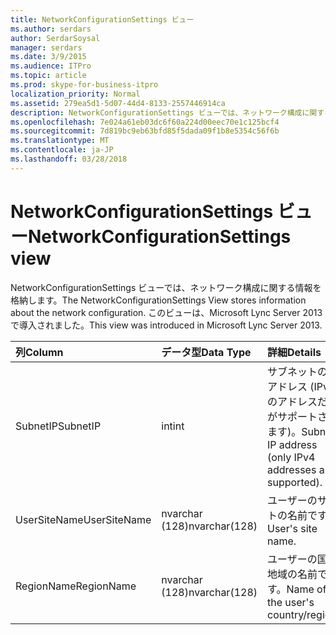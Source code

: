 ```yaml
---
title: NetworkConfigurationSettings ビュー
ms.author: serdars
author: SerdarSoysal
manager: serdars
ms.date: 3/9/2015
ms.audience: ITPro
ms.topic: article
ms.prod: skype-for-business-itpro
localization_priority: Normal
ms.assetid: 279ea5d1-5d07-44d4-8133-2557446914ca
description: NetworkConfigurationSettings ビューでは、ネットワーク構成に関する情報を格納します。 このビューは、Microsoft Lync Server 2013 で導入されました。
ms.openlocfilehash: 7e024a61eb03dc6f60a224d00eec70e1c125bcf4
ms.sourcegitcommit: 7d819bc9eb63bfd85f5dada09f1b8e5354c56f6b
ms.translationtype: MT
ms.contentlocale: ja-JP
ms.lasthandoff: 03/28/2018
---
```

# <a name="networkconfigurationsettings-view"></a><span data-ttu-id="7a9d5-104">NetworkConfigurationSettings ビュー</span><span class="sxs-lookup"><span data-stu-id="7a9d5-104">NetworkConfigurationSettings view</span></span>
 
<span data-ttu-id="7a9d5-105">NetworkConfigurationSettings ビューでは、ネットワーク構成に関する情報を格納します。</span><span class="sxs-lookup"><span data-stu-id="7a9d5-105">The NetworkConfigurationSettings View stores information about the network configuration.</span></span> <span data-ttu-id="7a9d5-106">このビューは、Microsoft Lync Server 2013 で導入されました。</span><span class="sxs-lookup"><span data-stu-id="7a9d5-106">This view was introduced in Microsoft Lync Server 2013.</span></span>
  
|<span data-ttu-id="7a9d5-107">**列**</span><span class="sxs-lookup"><span data-stu-id="7a9d5-107">**Column**</span></span>|<span data-ttu-id="7a9d5-108">**データ型**</span><span class="sxs-lookup"><span data-stu-id="7a9d5-108">**Data Type**</span></span>|<span data-ttu-id="7a9d5-109">**詳細**</span><span class="sxs-lookup"><span data-stu-id="7a9d5-109">**Details**</span></span>|
|:-----|:-----|:-----|
|<span data-ttu-id="7a9d5-110">SubnetIP</span><span class="sxs-lookup"><span data-stu-id="7a9d5-110">SubnetIP</span></span>  <br/> |<span data-ttu-id="7a9d5-111">int</span><span class="sxs-lookup"><span data-stu-id="7a9d5-111">int</span></span>  <br/> |<span data-ttu-id="7a9d5-112">サブネットの IP アドレス (IPv4 のアドレスだけがサポートされます)。</span><span class="sxs-lookup"><span data-stu-id="7a9d5-112">Subnet IP address (only IPv4 addresses are supported).</span></span>  <br/> |
|<span data-ttu-id="7a9d5-113">UserSiteName</span><span class="sxs-lookup"><span data-stu-id="7a9d5-113">UserSiteName</span></span>  <br/> |<span data-ttu-id="7a9d5-114">nvarchar (128)</span><span class="sxs-lookup"><span data-stu-id="7a9d5-114">nvarchar(128)</span></span>  <br/> |<span data-ttu-id="7a9d5-115">ユーザーのサイトの名前です。</span><span class="sxs-lookup"><span data-stu-id="7a9d5-115">User's site name.</span></span>  <br/> |
|<span data-ttu-id="7a9d5-116">RegionName</span><span class="sxs-lookup"><span data-stu-id="7a9d5-116">RegionName</span></span>  <br/> |<span data-ttu-id="7a9d5-117">nvarchar (128)</span><span class="sxs-lookup"><span data-stu-id="7a9d5-117">nvarchar(128)</span></span>  <br/> |<span data-ttu-id="7a9d5-118">ユーザーの国/地域の名前です。</span><span class="sxs-lookup"><span data-stu-id="7a9d5-118">Name of the user's country/region.</span></span>  <br/> |
   

